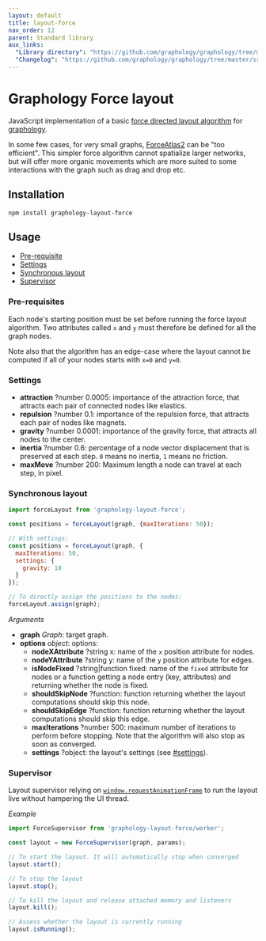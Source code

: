 ```yaml
---
layout: default
title: layout-force
nav_order: 12
parent: Standard library
aux_links:
  "Library directory": "https://github.com/graphology/graphology/tree/master/src/layout-force"
  "Changelog": "https://github.com/graphology/graphology/tree/master/src/layout-force/CHANGELOG.md"
---
```


# Graphology Force layout

JavaScript implementation of a basic [force directed layout algorithm](https://en.wikipedia.org/wiki/Force-directed_graph_drawing) for [graphology](..).

In some few cases, for very small graphs, [ForceAtlas2](https://journals.plos.org/plosone/article?id=10.1371/journal.pone.0098679) can be "too efficient". This simpler force algorithm cannot spatialize larger networks, but will offer more organic movements which are more suited to some interactions with the graph such as drag and drop etc.

## Installation

```
npm install graphology-layout-force
```

## Usage

- [Pre-requisite](#pre-requisite)
- [Settings](#settings)
- [Synchronous layout](#synchronous-layout)
- [Supervisor](#supervisor)

### Pre-requisites

Each node's starting position must be set before running the force layout algorithm. Two attributes called `x` and `y` must therefore be defined for all the graph nodes.

Note also that the algorithm has an edge-case where the layout cannot be computed if all of your nodes starts with `x=0` and `y=0`.

### Settings

- **attraction** <span class="code">?number</span> <span class="default">0.0005</span>: importance of the attraction force, that attracts each pair of connected nodes like elastics.
- **repulsion** <span class="code">?number</span> <span class="default">0.1</span>: importance of the repulsion force, that attracts each pair of nodes like magnets.
- **gravity** <span class="code">?number</span> <span class="default">0.0001</span>: importance of the gravity force, that attracts all nodes to the center.
- **inertia** <span class="code">?number</span> <span class="default">0.6</span>: percentage of a node vector displacement that is preserved at each step. `0` means no inertia, `1` means no friction.
- **maxMove** <span class="code">?number</span> <span class="default">200</span>: Maximum length a node can travel at each step, in pixel.

### Synchronous layout

```js
import forceLayout from 'graphology-layout-force';

const positions = forceLayout(graph, {maxIterations: 50});

// With settings:
const positions = forceLayout(graph, {
  maxIterations: 50,
  settings: {
    gravity: 10
  }
});

// To directly assign the positions to the nodes:
forceLayout.assign(graph);
```

_Arguments_

- **graph** _Graph_: target graph.
- **options** _object_: options:
  - **nodeXAttribute** <span class="code">?string</span> <span class="default">x</span>: name of the `x` position attribute for nodes.
  - **nodeYAttribute** <span class="code">?string</span> <span class="default">y</span>: name of the `y` position attribute for edges.
  - **isNodeFixed** <span class="code">?string\|function</span> <span class="default">fixed</span>: name of the `fixed` attribute for nodes or a function getting a node entry (key, attributes) and returning whether the node is fixed.
  - **shouldSkipNode** <span class="code">?function</span>: function returning whether the layout computations should skip this node.
  - **shouldSkipEdge** <span class="code">?function</span>: function returning whether the layout computations should skip this edge.
  - **maxIterations** <span class="code">?number</span> <span class="default">500</span>: maximum number of iterations to perform before stopping. Note that the algorithm will also stop as soon as converged.
  - **settings** <span class="code">?object</span>: the layout's settings (see [#settings](#settings)).

### Supervisor

Layout supervisor relying on [`window.requestAnimationFrame`](https://developer.mozilla.org/fr/docs/Web/API/Window/requestAnimationFrame) to run the layout live without hampering the UI thread.

_Example_

```js
import ForceSupervisor from 'graphology-layout-force/worker';

const layout = new ForceSupervisor(graph, params);

// To start the layout. It will automatically stop when converged
layout.start();

// To stop the layout
layout.stop();

// To kill the layout and release attached memory and listeners
layout.kill();

// Assess whether the layout is currently running
layout.isRunning();
```

